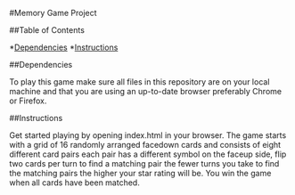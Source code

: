 #Memory Game Project

##Table of Contents

*[Dependencies](#dependencies)
*[Instructions](#instructions)

##Dependencies

To play this game make sure all files in this repository are on your local machine and that you are using an up-to-date browser preferably Chrome or Firefox.


##Instructions

Get started playing by opening index.html in your
browser.
The game starts with a grid of 16 randomly arranged facedown cards and consists of eight different card pairs each pair has a different symbol on the faceup side,
flip two cards per turn to find a
matching pair the fewer turns you take to find the
matching pairs the higher your star rating will be.
You win the game when all cards have been matched.


